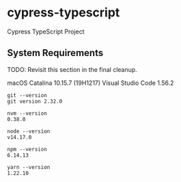 # cypress-typescript

Cypress TypeScript Project

## System Requirements

TODO: Revisit this section in the final cleanup.

macOS Catalina 10.15.7 (19H1217)
Visual Studio Code 1.56.2

```
git --version
git version 2.32.0

nvm --version
0.38.0

node --version
v14.17.0

npm --version
6.14.13

yarn --version
1.22.10
```
